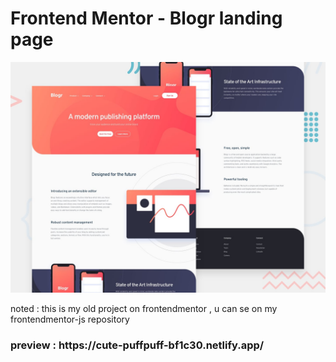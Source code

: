 # Frontend Mentor - Blogr landing page

![Design preview for the Blogr landing page coding challenge](./design/desktop-preview.jpg)

noted : this is my old project on frontendmentor , u can se on my frontendmentor-js repository
<h3>preview : https://cute-puffpuff-bf1c30.netlify.app/
